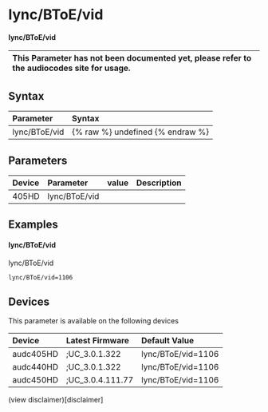 ﻿---
description: lync/BToE/vid
search: false
---

# lync/BToE/vid

#### lync/BToE/vid


| This Parameter has not been documented yet, please refer to the audiocodes site for usage.  |
| :--- |

## Syntax
| Parameter | Syntax |
| :--- | :--- |
|lync/BToE/vid | {% raw %} undefined {% endraw %} |

## Parameters
|Device|Parameter|value|Description|
|:---|:---|:---|:---|
| 405HD | lync/BToE/vid |  |  |

## Examples
#### lync/BToE/vid

lync/BToE/vid

```
lync/BToE/vid=1106
```

## Devices
This parameter is available on the following devices

| Device | Latest Firmware | Default Value |
|:---|:---|:---|
| audc405HD | ;UC_3.0.1.322 | lync/BToE/vid=1106 
| audc440HD | ;UC_3.0.1.322 | lync/BToE/vid=1106 
| audc450HD | ;UC_3.0.4.111.77 | lync/BToE/vid=1106 

(view disclaimer)[disclaimer]
